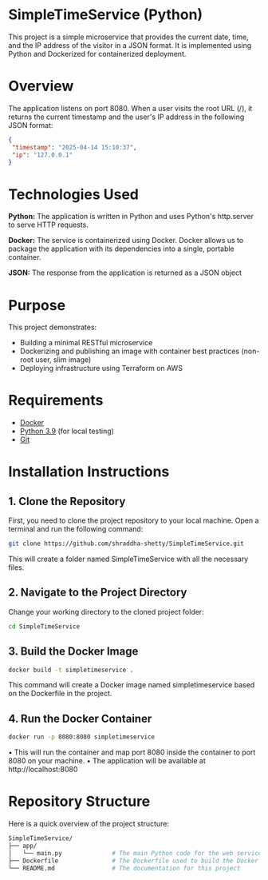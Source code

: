 # SimpleTimeService (Python)

This project is a simple microservice that provides the current date, time, and the IP address of the visitor in a JSON format.
It is implemented using Python and Dockerized for containerized deployment.

# Overview
The application listens on port 8080.
When a user visits the root URL (/), it returns the current timestamp and the user's IP address in the following JSON format:
 ```json
{
  "timestamp": "2025-04-14 15:10:37",
  "ip": "127.0.0.1"
}
```
# Technologies Used
**Python:** The application is written in Python and uses Python's http.server to serve HTTP requests.

**Docker:** The service is containerized using Docker. Docker allows us to package the application with its dependencies into a single, portable container.

**JSON:** The response from the application is returned as a JSON object

# Purpose

This project demonstrates:
- Building a minimal RESTful microservice
- Dockerizing and publishing an image with container best practices (non-root user, slim image)
- Deploying infrastructure using Terraform on AWS

# Requirements

- [Docker](https://docs.docker.com/get-docker/)
- [Python 3.9](https://www.python.org/downloads/) (for local testing)
- [Git](https://git-scm.com/downloads)

# Installation Instructions
## 1. Clone the Repository
First, you need to clone the project repository to your local machine. Open a terminal and run the following command:

```bash
git clone https://github.com/shraddha-shetty/SimpleTimeService.git
```
This will create a folder named SimpleTimeService with all the necessary files.

## 2. Navigate to the Project Directory
Change your working directory to the cloned project folder:

```bash
cd SimpleTimeService
```
## 3. Build the Docker Image
```bash
docker build -t simpletimeservice .
```
This command will create a Docker image named simpletimeservice based on the Dockerfile in the project.

## 4. Run the Docker Container
```bash
docker run -p 8080:8080 simpletimeservice
```
• This will run the container and map port 8080 inside the container to port 8080 on your machine.
• The application will be available at http://localhost:8080

# Repository Structure
Here is a quick overview of the project structure:
```bash
SimpleTimeService/
├── app/
│   └── main.py              # The main Python code for the web service
├── Dockerfile               # The Dockerfile used to build the Docker image
└── README.md                # The documentation for this project
```

         
